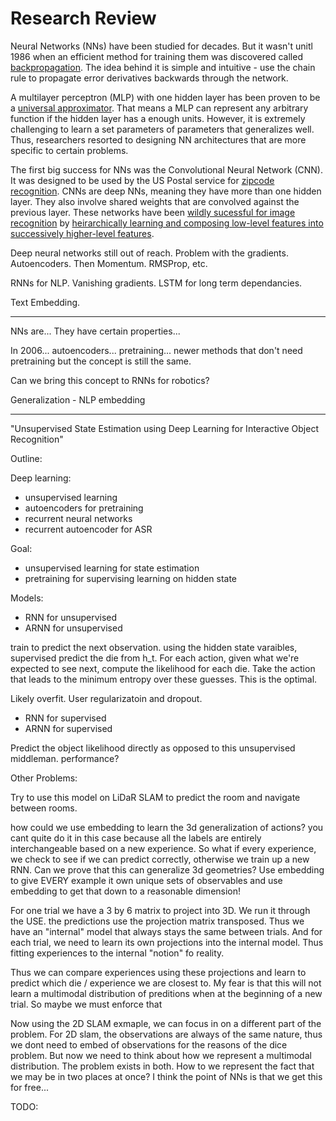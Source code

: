 # Research Review

Neural Networks (NNs) have been studied for decades. But it wasn't unitl 1986 when an efficient method for training them was discovered called [backpropagation][1]. The idea behind it is simple and intuitive - use the chain rule to propagate error derivatives backwards through the network.

A multilayer perceptron (MLP) with one hidden layer has been proven to be a [universal approximator][2]. That means a MLP can represent any arbitrary function if the hidden layer has a enough units. However, it is extremely challenging to learn a set parameters of parameters that generalizes well. Thus, researchers resorted to designing NN architectures that are more specific to certain problems. 

The first big success for NNs was the Convolutional Neural Network (CNN). It was designed to be used by the US Postal service for [zipcode recognition][3]. CNNs are deep NNs, meaning they have more than one hidden layer. They also involve shared weights that are convolved against the previous layer. These networks have been [wildly sucessful for image recognition][4] by [heirarchically learning and composing low-level features into successively higher-level features][5].


Deep neural networks still out of reach. Problem with the gradients. Autoencoders. Then Momentum. RMSProp, etc.

RNNs for NLP. Vanishing gradients. LSTM for long term dependancies.

Text Embedding.



---

NNs are... They have certain properties... 

In 2006... autoencoders... pretraining... newer methods that don't need pretraining but the concept is still the same. 

Can we bring this concept to RNNs for robotics?

Generalization - NLP embedding




--- 

"Unsupervised State Estimation using Deep Learning for Interactive Object Recognition"

Outline:

Deep learning:
 - unsupervised learning
 - autoencoders for pretraining
 - recurrent neural networks
 - recurrent autoencoder for ASR

Goal:
 - unsupervised learning for state estimation
 - pretraining for supervising learning on hidden state

Models:
 - RNN for unsupervised
 - ARNN for unsupervised

train to predict the next observation. using the hidden state varaibles, supervised predict the die from h_t. For each action, given what we're expected to see next, compute the likelihood for each die. Take the action that leads to the minimum entropy over these guesses. This is the optimal.

Likely overfit. User regularizatoin and dropout.

 - RNN for supervised
 - ARNN for supervised

Predict the object likelihood directly as opposed to this unsupervised middleman. performance?

Other Problems:

Try to use this model on LiDaR SLAM to predict the room and navigate between rooms.


<!--References-->
[1]: https://scholar.google.com/citations?view_op=view_citation&hl=en&user=JicYPdAAAAAJ&citation_for_view=JicYPdAAAAAJ:GFxP56DSvIMC
[2]: http://citeseerx.ist.psu.edu/viewdoc/download?doi=10.1.1.101.2647&rep=rep1&type=pdf
[3]: https://scholar.google.com/citations?view_op=view_citation&hl=en&user=WLN3QrAAAAAJ&citation_for_view=WLN3QrAAAAAJ:u-x6o8ySG0sC
[4]: http://www.cs.toronto.edu/~fritz/absps/imagenet.pdf
[5]: http://ftp.cs.nyu.edu/~fergus/papers/zeilerECCV2014.pdf

[topo]: http://colah.github.io/posts/2014-03-NN-Manifolds-Topology/

























how could we use embedding to learn the 3d generalization of actions?
you cant quite do it in this case because all the labels are entirely interchangeable based on a new experience. So what if every experience, we check to see if we can predict correctly, otherwise we train up a new RNN. Can we prove that this can generalize 3d geometries? Use embedding to give EVERY example it own unique sets of observables and use embedding to get that down to a reasonable dimension!

For one trial we have a 3 by 6 matrix to project into 3D. We run it through the USE. the predictions use the projection matrix transposed. Thus we have an "internal" model that always stays the same between trials. And for each trial, we need to learn its own projections into the internal model. Thus fitting experiences to the internal "notion" fo reality.

Thus we can compare experiences using these projections and learn to predict which die / experience we are closest to. My fear is that this will not learn a multimodal distribution of preditions when at the beginning of a new trial. So maybe we must enforce that 

Now using the 2D SLAM exmaple, we can focus in on a different part of the problem. For 2D slam, the observations are always of the same nature, thus we dont need to embed of observations for the reasons of the dice problem. But now we need to think about how we represent a multimodal distribution. The problem exists in both. How to we represent the fact that we may be in two places at once? I think the point of NNs is that we get this for free...

TODO: